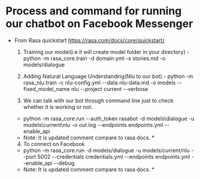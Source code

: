 # Process and command for running our chatbot on Facebook Messenger
* From Rasa quickstart https://rasa.com/docs/core/quickstart/.
    1. Training our model(i.e it will create model folder in your directory)
      - python -m rasa_core.train -d domain.yml -s stories.md -o models/dialogue
    
    2. Adding Natural Language Understanding(Nlu to our bot)
      - python -m rasa_nlu.train -c nlu-config.yml --data nlu-data.md -o models --fixed_model_name nlu --project current --verbose
    
    3. We can talk with our bot through command line just to check whether it is working or not.
     - python -m rasa_core.run --auth_token rasabot -d models\dialogue -u models\current\nlu -o out.log --endpoints endpoints.yml --enable_api
    
    * Note: It is updated comment compare to rasa docs. *
     
    4. To connect on Facebook
     - python -m rasa_core.run -d models/dialogue -u models/current/nlu --port 5002 --credentials credentials.yml --endpoints endpoints.yml  --enable_api --debug
     
     * Note: It is updated comment compare to rasa docs. * 
     
